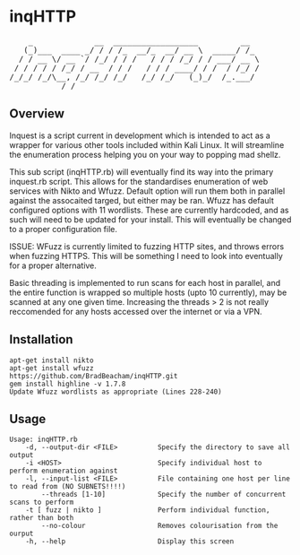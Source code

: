 # inqHTTP
<pre>
    _             __  __________________         __  
   (_)___  ____ _/ / / /_  __/_  __/ __ \  _____/ /_ 
  / / __ \/ __ `/ /_/ / / /   / / / /_/ / / ___/ __ \
 / / / / / /_/ / __  / / /   / / / ____/ / /  / /_/ /
/_/_/ /_/\__, /_/ /_/ /_/   /_/ /_/   (_)_/  /_.___/ 
           /_/                                                                                       
</pre>

Overview
--------

Inquest is a script current in development which is intended to act as a wrapper for various other tools included within Kali Linux.  It will streamline the enumeration process helping you on your way to popping mad shellz.

This sub script (inqHTTP.rb) will eventually find its way into the primary inquest.rb script.  This allows for the standardises enumeration of web services with Nikto and Wfuzz.  Default option will run them both in parallel against the assocaited targed, but either may be ran.  Wfuzz has default configured options with 11 wordlists.  These are currently hardcoded, and as such will need to be updated for your install.  This will eventually be changed to a proper configuration file.

ISSUE: WFuzz is currently limited to fuzzing HTTP sites, and throws errors when fuzzing HTTPS.  This will be something I need to look into eventually for a proper alternative.

Basic threading is implemented to run scans for each host in parallel, and the entire function is wrapped so multiple hosts (upto 10 currently), may be scanned at any one given time.  Increasing the threads > 2 is not really reccomended for any hosts accessed over the internet or via a VPN.

Installation
------------

    apt-get install nikto
    apt-get install wfuzz
    https://github.com/BradBeacham/inqHTTP.git
    gem install highline -v 1.7.8
    Update Wfuzz wordlists as appropriate (Lines 228-240)

Usage
-----

    Usage: inqHTTP.rb
        -d, --output-dir <FILE>          Specify the directory to save all output
        -i <HOST>                        Specify individual host to perform enumeration against
        -l, --input-list <FILE>          File containing one host per line to read from (NO SUBNETS!!!!)
            --threads [1-10]             Specify the number of concurrent scans to perform
        -t [ fuzz | nikto ]              Perform individual function, rather than both
            --no-colour                  Removes colourisation from the ourput
        -h, --help                       Display this screen

